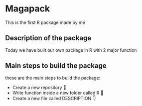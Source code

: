 # Magapack
This is the first R package made by me

## Description of the package
Today we have built our own package in R with 2 major function

## Main steps to build the package
these are the main steps to build the package:
+ Create a new repository 📑
+ Write function inside a new folder called R 📂
+ Create a new file called DESCRIPTION 👇
